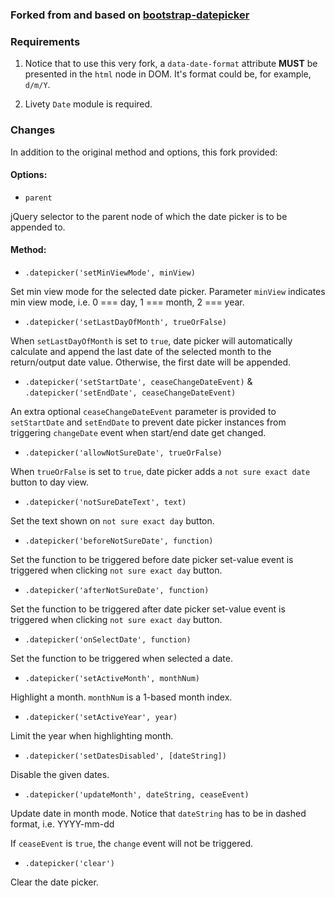 ### Forked from and based on [bootstrap-datepicker](https://github.com/eternicode/bootstrap-datepicker/)

### Requirements

1. Notice that to use this very fork, a `data-date-format` attribute __MUST__ be presented in the `html` node in DOM. It's format could be, for example, `d/m/Y`.

2. Livety `Date` module is required.


### Changes

In addition to the original method and options, this fork provided:

#### Options:

* `parent`

jQuery selector to the parent node of which the date picker is to be appended to.

#### Method:

* `.datepicker('setMinViewMode', minView)`

Set min view mode for the selected date picker. Parameter `minView` indicates min view mode, i.e. 0 === day, 1 === month, 2 === year.

* `.datepicker('setLastDayOfMonth', trueOrFalse)`

When `setLastDayOfMonth` is set to `true`, date picker will automatically calculate and append the last date of the selected month to the return/output date value. Otherwise, the first date will be appended.

* `.datepicker('setStartDate', ceaseChangeDateEvent)` & `.datepicker('setEndDate', ceaseChangeDateEvent)`

An extra optional `ceaseChangeDateEvent` parameter is provided to `setStartDate` and `setEndDate` to prevent date picker instances from triggering `changeDate` event when start/end date get changed.

* `.datepicker('allowNotSureDate', trueOrFalse)`

When `trueOrFalse` is set to `true`, date picker adds a `not sure exact date` button to day view.

* `.datepicker('notSureDateText', text)`

Set the text shown on `not sure exact day` button.

* `.datepicker('beforeNotSureDate', function)`

Set the function to be triggered before date picker set-value event is triggered when clicking `not sure exact day` button.

* `.datepicker('afterNotSureDate', function)`

Set the function to be triggered after date picker set-value event is triggered when clicking `not sure exact day` button.

* `.datepicker('onSelectDate', function)`

Set the function to be triggered when selected a date.

* `.datepicker('setActiveMonth', monthNum)`

Highlight a month. `monthNum` is a 1-based month index.

* `.datepicker('setActiveYear', year)`

Limit the year when highlighting month.


* `.datepicker('setDatesDisabled', [dateString])`

Disable the given dates.

* `.datepicker('updateMonth', dateString, ceaseEvent)`

Update date in month mode. Notice that `dateString` has to be in dashed format, i.e. YYYY-mm-dd

If `ceaseEvent` is `true`, the `change` event will not be triggered.

* `.datepicker('clear')`

Clear the date picker.
